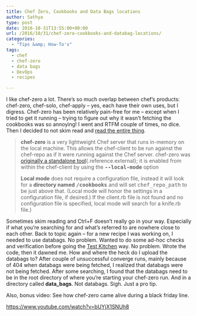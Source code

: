 ```yaml
---
title: Chef Zero, Cookbooks and Data Bags locations
author: Sathya
type: post
date: 2016-10-31T13:55:00+00:00
url: /2016/10/31/chef-zero-cookbooks-and-databag-locations/
categories:
  - "Tips &amp; How-To's"
tags:
  - chef
  - chef-zero
  - data bags
  - DevOps
  - recipes

---
```

I like chef-zero a lot. There&#8217;s so much overlap between chef&#8217;s products: chef-zero, chef-solo, chef-apply &#8211; yes, each have their own uses, but I digress. Chef-zero has been relatively pain-free for me &#8211; except when I tried to get it running &#8211; trying to figure out why it wasn&#8217;t fetching the cookbooks was so annoying! I went and RTFM couple of times, no dice. Then I decided to not skim read and <a href="https://docs.chef.io/ctl_chef_client.html" target="_blank">read the entire thing</a>.

<!--more-->

> **chef-zero** is a very lightweight Chef server that runs in-memory on the local machine. This allows the chef-client to be run against the chef-repo as if it were running against the Chef server. chef-zero was [originally a standalone tool][1]{.reference.external}; it is enabled from within the chef-client by using the **<tt class="docutils literal"><span class="pre">--local-mode</span></tt>** option
> 
> **Local mode** does not require a configuration file, instead it will look for a **directory named** <tt class="docutils literal"><span class="pre"><strong>/cookbooks</strong></span></tt> and will set <tt class="docutils literal"><span class="pre">chef_repo_path</span></tt> to be just above that. (Local mode will honor the settings in a configuration file, if desired.) If the client.rb file is not found and no configuration file is specified, local mode will search for a knife.rb file.)

Sometimes skim reading and Ctrl+F doesn&#8217;t really go in your way. Especially if what you&#8217;re searching for and what&#8217;s referred to are nowhere close to each other. Back to topic again &#8211; for a new recipe I was working on, I needed to use databags. No problem. Wanted to do some ad-hoc checks and verification before going the <a href="http://kitchen.ci/" target="_blank">Test Kitchen</a> way. No problem. Wrote the code, then it dawned me. How and where the heck do I upload the databags to? After couple of unsuccessful converge runs, mainly because of 404 when databags were being fetched, I realized that databags were not being fetched. After some searching, I found that the databags need to be in the root directory of where you&#8217;re starting your chef-zero run. And in a directory called **data_bags**. Not databags. Sigh. Just a pro tip.

Also, bonus video: See how chef-zero came alive during a black friday line.

https://www.youtube.com/watch?v=bUYjX1SNUh8

&nbsp;

 [1]: https://github.com/chef/chef-zero